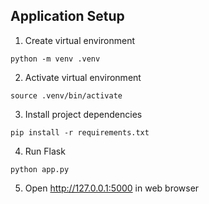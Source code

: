 ## Application Setup

1. Create virtual environment
```
python -m venv .venv
```

2. Activate virtual environment
```
source .venv/bin/activate
```

3. Install project dependencies
```
pip install -r requirements.txt
```

4. Run Flask
```
python app.py
```

5. Open http://127.0.0.1:5000 in web browser
